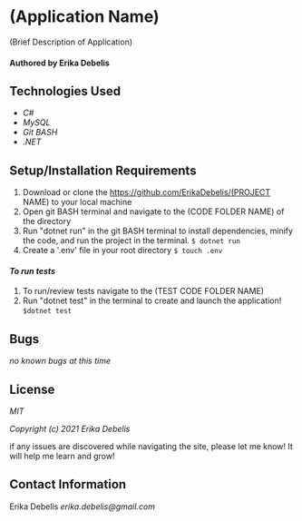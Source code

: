# (Application Name)

(Brief Description of Application)

#### Authored by Erika Debelis

## Technologies Used

* _C#_
* _MySQL_
* _Git BASH_
* _.NET_

## Setup/Installation Requirements

1. Download or clone the https://github.com/ErikaDebelis/(PROJECT NAME) to your local machine
2. Open git BASH terminal and navigate to the (CODE FOLDER NAME) of the directory
3. Run "dotnet run" in the git BASH terminal to install dependencies, minify the code, and run the project in the terminal.
    ``$ dotnet run``
4. Create a '.env' file in your root directory
    ``$ touch .env``
#### _To run tests_ ####
1. To run/review tests navigate to the (TEST CODE FOLDER NAME)
2. Run "dotnet test" in the terminal to create and launch the application!
    ``$dotnet test``

## Bugs

_no known bugs at this time_

## License

_MIT_

_Copyright (c) 2021 Erika Debelis_

if any issues are discovered while navigating the site, please let me know! It will help me learn and grow!

## Contact Information

Erika Debelis _erika.debelis@gmail.com_